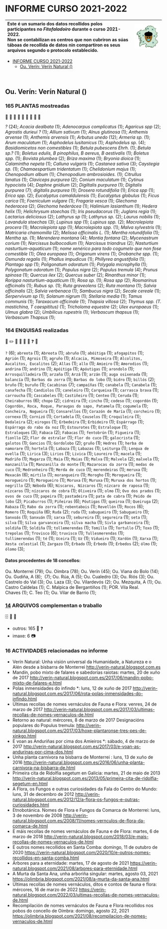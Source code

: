 <link rel="stylesheet" href="css/estilo.css">

# INFORME CURSO 2021-2022



| Este é un sumario dos datos recollidos polos participantes no _Fitofaladoiro_ durante o curso 2021-2022.   <br />Non se contabilizan os centros que non cubriron as súas táboas de recollida de datos nin compartiron os seus arquivos segundo o protocolo establecido. | <img src='img/fitofaladoiro_animado_transparente.gif'> |
| :--- | --- |


  - [INFORME CURSO 2021-2022](#informe-curso-2021-2022)
    - [Ou. Verín: Verín Natural ()](#ou-vern-vern-natural-)


<br />
<div class='divpart'>
<div class='divpartit'>

## Ou. Verín: Verín Natural ()

</div>

<div class='divpla divseccion'>

### 165 PLANTAS mostreadas
 :herb: :deciduous_tree: :evergreen_tree: :palm_tree: :seedling: :tomato: :pear: :apple: :mushroom: 

_?_&nbsp;(24); _Acacia dealbata_&nbsp;(1); _Adenocarpus complicatus_&nbsp;(1); _Agaricus spp_&nbsp;(2); _Agrostis durieui ?_&nbsp;(1); _Allium sativum_&nbsp;(1); _Alnus glutinosa_&nbsp;(1); _Anthemis arvense_&nbsp;(1); _Anthemis arvensis_&nbsp;(1); _Arbutus unedo_&nbsp;(12); _Armeria sp._&nbsp;(1); _Arum maculatum_&nbsp;(1); _Asphodelus lusitanicus_&nbsp;(1); _Asphodelus sp._&nbsp;(4); _Basidiomicetos non comestibles_&nbsp;(1); _Betula pubescens Ehrh._&nbsp;(1); _Betula sp.?_&nbsp;(1); _Boletus edulis, B pinophilus, B aereus, B aestivalis_&nbsp;(1); _Boletus spp._&nbsp;(1); _Bovista plumbea_&nbsp;(2); _Briza maxima_&nbsp;(1); _Bryonia dioica_&nbsp;(1); _Calamintha nepeta_&nbsp;(1); _Calluna vulgaris_&nbsp;(1); _Castanea sativa_&nbsp;(3); _Caystegia sp._&nbsp;(1); _Chamaespartium tridentatum_&nbsp;(1); _Chelidonium majus_&nbsp;(1); _Chenopodium album_&nbsp;(1); _Chenopodium ambrosioides._&nbsp;(1); _Citrullus lanatus_&nbsp;(1); _Claviceps purpurea_&nbsp;(2); _Conium maculatum_&nbsp;(1); _Cytinus hypocistis_&nbsp;(4); _Daphne gnidium_&nbsp;(2); _Digiltalis purpurea_&nbsp;(1); _Digitalis purpurea_&nbsp;(7); _digitalis purpurea_&nbsp;(1); _Drosera rotundifolia_&nbsp;(1); _Erica spp_&nbsp;(1); _Erica spp._&nbsp;(2); _Eucalyptus camaldulensis_&nbsp;(1); _Eucalyptus globulus_&nbsp;(1); _Ficus carica_&nbsp;(1); _Foeniculum vulgare_&nbsp;(1); _Fragaria vesca_&nbsp;(1); _Glechoma hederacea_&nbsp;(2); _Glechoma hederácea_&nbsp;(1); _Halimium lasianthum_&nbsp;(1); _Hedera helix_&nbsp;(1); _Helichrysum stoechas_&nbsp;(1); _Iris pseudacorus_&nbsp;(1); _Juglans regia_&nbsp;(1); _Lactarius deliciosus_&nbsp;(2); _Lathyrus sp_&nbsp;(1); _Lathyrus sp._&nbsp;(2); _Laurus nobilis_&nbsp;(1); _Lavandula stoechas_&nbsp;(3); _Lupinus spp_&nbsp;(1); _Lupinus spp._&nbsp;(2); _Macrolepiota procera_&nbsp;(1); _Macrolepiota spp_&nbsp;(1); _Macrolepiota spp._&nbsp;(1); _Malva sylvestris_&nbsp;(1); _Matricaria chamomilla_&nbsp;(2); _Melissa officinalis L._&nbsp;(1); _Mentha rotundifolia_&nbsp;(1); _Mentha sp._&nbsp;(1); _Merendera montana_&nbsp;(4); _Montia fontana_&nbsp;(2); _Mycenastrum corium_&nbsp;(1); _Narcissus bulbocodium_&nbsp;(1); _Narcissus triandrus_&nbsp;(2); _Nasturtium nasturtium-aquaticum_&nbsp;(1); _nome xenérico para todo cogumelo que non fose comestible_&nbsp;(1); _Olea europaea_&nbsp;(1); _Origanum virens_&nbsp;(1); _Orobanche spp._&nbsp;(1); _Osmunda regalis_&nbsp;(1); _Phallus impudicus_&nbsp;(1); _Phillyrea angustifolia_&nbsp;(1); _Plantago spp_&nbsp;(1); _Poligonatum odoratum_&nbsp;(1); _Polygala microphylla_&nbsp;(1); _Polygonatum odoratum_&nbsp;(1); _Populus nigra_&nbsp;(2); _Populus tremula_&nbsp;(4); _Prunus spinosa_&nbsp;(1); _Quercus ilex_&nbsp;(2); _Quercus suber_&nbsp;(2); _Rinanthus minor_&nbsp;(1); _Rorippa nasturtium-aquaticum_&nbsp;(1); _Rosa sp._&nbsp;(1); _Rosa spp_&nbsp;(2); _Rosmarinus officinalis_&nbsp;(1); _Rubus sp._&nbsp;(1); _Ruta graveolens_&nbsp;(2); _Ruta montana_&nbsp;(1); _Salvia officinalis_&nbsp;(2); _Salvia verbenaca_&nbsp;(1); _Sambucus nigra_&nbsp;(2); _Secale cereale_&nbsp;(1); _Serpervivum sp_&nbsp;(1); _Solanum nigrum_&nbsp;(1); _Stellaria media_&nbsp;(1); _Tamus communis_&nbsp;(1); _Taraxacum officinale_&nbsp;(1); _Thapsia villosa_&nbsp;(2); _Thymus spp. (T. mastichina, T caespititus)_&nbsp;(1); _Tricholoma equestre_&nbsp;(2); _Ulex europaeus_&nbsp;(1); _Ulmus glabra_&nbsp;(2); _Umbilicus rupestris_&nbsp;(1); _Verbascum thapsus_&nbsp;(1); _Verbascum Thapsus_&nbsp;(1); 
</div>

<div class='divenq divseccion'>

### 164 <span class='ENQ'>ENQUISAS</span> realizadas
 :notebook: :pencil2: :microphone: :older_man: :older_woman: :movie_camera: :question: :pencil: 



`?`&nbsp;(6); `abreota`&nbsp;(1); `Abreota`&nbsp;(1); `abruño`&nbsp;(1); `abóitiga`&nbsp;(1); `afogapitos`&nbsp;(1); `Agrión`&nbsp;(1); `Agrois`&nbsp;(1); `agruño`&nbsp;(1); `Alcacia, Mimoseira`&nbsp;(1); `Alcolitos, Aucalitos, Eucalitos`&nbsp;(2); `Allas`&nbsp;(1); `allo`&nbsp;(1); `Amieiro`&nbsp;(1); `Amorodios`&nbsp;(1); `andrina`&nbsp;(1); `andrino`&nbsp;(1); `Apóitiga`&nbsp;(1); `Apóutigas`&nbsp;(1); `arondolo`&nbsp;(1); `Arrosquilladeira`&nbsp;(1); `arzaña`&nbsp;(1); `Arzá`&nbsp;(1); `arzán`&nbsp;(1); `auga osixenada`&nbsp;(1); `balancía`&nbsp;(1); `Barbas da zorra`&nbsp;(1); `Barbas do lobo`&nbsp;(1); `bidro`&nbsp;(1); `billós`&nbsp;(2); `bruño`&nbsp;(1); `buruño`&nbsp;(1); `Cacabinas`&nbsp;(7); `campaíñas`&nbsp;(1); `canabela`&nbsp;(1); `Canabela`&nbsp;(1); `canafecha`&nbsp;(1); `Candiolos`&nbsp;(1); `caneleiro`&nbsp;(1); `Carqueixa`&nbsp;(1); `carrasca brava`&nbsp;(1); `carroucha`&nbsp;(1); `Cascabeles`&nbsp;(1); `Castiñeiro`&nbsp;(1); `Centeo`&nbsp;(1); `Ceruda`&nbsp;(1); `Cheiraburros`&nbsp;(6); `chopo`&nbsp;(2); `cidreira`&nbsp;(1); `cincho`&nbsp;(1); `codeso`&nbsp;(1); `cogordón`&nbsp;(1); `Cogordón, Roca, Roque, Paraugas do sapo, Patamela`&nbsp;(1); `cogumela`&nbsp;(1); `Concheira, Nogueira`&nbsp;(1); `Consarellos`&nbsp;(1); `Corazón de María`&nbsp;(1); `corcheiro`&nbsp;(1); `cornexo`&nbsp;(1); `Cornizó`&nbsp;(1); `Cortadela`&nbsp;(1); `Couselos`&nbsp;(1); `Croquileira`&nbsp;(1); `Dedaleira`&nbsp;(2); `eirogos`&nbsp;(1); `Erbedeira`&nbsp;(1); `Erbideiro`&nbsp;(1); `Espárrago`&nbsp;(1); `Espárrago do rabo da noz`&nbsp;(1); `Estourotes`&nbsp;(1); `Estraloque`&nbsp;(1); `Estraloques`&nbsp;(3); `Fabaca`&nbsp;(2); `Fabacas`&nbsp;(1); `fentobrún`&nbsp;(1); `Figueira`&nbsp;(1); `fionllo`&nbsp;(2); `Flor de estralar`&nbsp;(1); `Flor do cuco`&nbsp;(1); `galocrista`&nbsp;(1); `galotos`&nbsp;(1); `Gancios`&nbsp;(1); `Gordolobo`&nbsp;(2); `gruño`&nbsp;(1); `Hedres`&nbsp;(1); `herba de namorare`&nbsp;(1); `hortelá`&nbsp;(1); `Labaza`&nbsp;(1); `Labazas`&nbsp;(1); `Leiturga`&nbsp;(1); `Lengua de ovella`&nbsp;(1); `Lirica`&nbsp;(3); `Lirios`&nbsp;(1); `Livica`&nbsp;(1); `Loureiro`&nbsp;(1); `macela`&nbsp;(1); `Madriño`&nbsp;(1); `Magarza`&nbsp;(1); `Maia`&nbsp;(1); `Maias`&nbsp;(1); `Malva`&nbsp;(1); `Malvela`&nbsp;(2); `malvela`&nbsp;(1); `manzanilla`&nbsp;(1); `Manzanilla do monte`&nbsp;(1); `Mazarocas da zorra`&nbsp;(1); `medas de cuco`&nbsp;(1); `Medronheiro`&nbsp;(1); `Merda de cuco`&nbsp;(1); `merendeiras`&nbsp;(1); `meruxa`&nbsp;(1); `Mexacán`&nbsp;(6); `mirtilo`&nbsp;(1); `morangueiro`&nbsp;(1); `Morogho`&nbsp;(1); `Morogueira`&nbsp;(1); `morogueiro`&nbsp;(1); `Morogueiro`&nbsp;(1); `Moruxa`&nbsp;(1); `Muruxa`&nbsp;(1); `Muruxa dos hortos`&nbsp;(1); `negrillo`&nbsp;(2); `Néboda`&nbsp;(6); `Níscaros, Nízcaros`&nbsp;(1); `nízcaro de raposa`&nbsp;(1); `nízcaros`&nbsp;(1); `nízcaros de cobra`&nbsp;(1); `Oliveira`&nbsp;(1); `olmo`&nbsp;(1); `Ovo dos prados`&nbsp;(1); `ovos de cuco`&nbsp;(1); `papeira`&nbsp;(1); `pastadeira`&nbsp;(1); `pata de cabra`&nbsp;(1); `Peido de lobo`&nbsp;(2); `Picaburros`&nbsp;(1); `Piñeiras`&nbsp;(6); `Póutigas`&nbsp;(1); `queiroa`&nbsp;(1); `Queiruga`&nbsp;(2); `Rabaza`&nbsp;(1); `Rabo da zorra`&nbsp;(1); `rebentabois`&nbsp;(1); `Revellón`&nbsp;(1); `Rocos`&nbsp;(6); `Romero`&nbsp;(1); `Roquiña`&nbsp;(6); `Ruda`&nbsp;(2); `ruda`&nbsp;(1); `sabugueiro`&nbsp;(1); `Sabugueiro`&nbsp;(1); `Sanxoás`&nbsp;(1); `Sanxuán`&nbsp;(1); `sarxa`&nbsp;(1); `sebureira`&nbsp;(1); `segureira`&nbsp;(1); `seta`&nbsp;(1); `silva`&nbsp;(1); `Silva garvanceira`&nbsp;(1); `silva macha`&nbsp;(1); `Sivla garbanceira`&nbsp;(1); `soldiña`&nbsp;(1); `Soldiña`&nbsp;(1); `tollemerendas`&nbsp;(1); `Tomillo`&nbsp;(1); `Tortullo`&nbsp;(7); `Toxo`&nbsp;(1); `trepolas`&nbsp;(1); `Trovisco`&nbsp;(6); `truvisco`&nbsp;(1); `Tullesmerendas`&nbsp;(1); `tullimerendas`&nbsp;(1); `té`&nbsp;(1); `Uceira`&nbsp;(1); `Uz`&nbsp;(1); `Vidueiro`&nbsp;(1); `Xardón`&nbsp;(1); `Xarxa`&nbsp;(1); `Xesta celestial`&nbsp;(1); `Zargazo`&nbsp;(1); `Érbado`&nbsp;(1); `Érbedo`&nbsp;(1); `Érbedos`&nbsp;(2); `ólmo`&nbsp;(1); `ólomo`&nbsp;(3); 
#### Datos procedentes de 18 concellos:

Ou. Monterrei&nbsp;(79); Ou. Oímbra&nbsp;(78); Ou. Verín&nbsp;(45); Ou. Viana do Bolo&nbsp;(14); Ou. Gudiña, A&nbsp;(8); &nbsp;(7); Ou. Rúa, A&nbsp;(5); Ou. Cualedro&nbsp;(3); Ou. Riós&nbsp;(3); Ou. Castrelo do Val&nbsp;(3); Ou. Laza&nbsp;(3); Ou. Vilardevós&nbsp;(2); Ou. Mezquita, A&nbsp;(1); Ou. Castro Caldelas&nbsp;(1); C. Malpica de Bergantiños&nbsp;(1); POR. Vila Real. Chaves&nbsp;(1); C. Teo&nbsp;(1); Ou. Vilar de Barrio&nbsp;(1); 
</div>

<div class='divarq divseccion'>

### <a href='https://drive.google.com/drive/folders/'>14</a> <span class='ARQ'>ARQUIVOS</span> complementan o traballo
 :file_cabinet: :open_file_folder: :floppy_disk: 


- outros: 165 :notebook: :question: 
- imaxe: 6 :camera: 
</div>

<div class='divinf divseccion'>

### 16 <span class='INF'>ACTIVIDADES</span> relacionadas no informe
- Verín Natural: Unha visión universal da Humanidade, a Natureza e o Alén desde a bisbarra de Monterrei 
http://verin-natural.blogspot.com.es
- Mandín, pobo mixto de falares e sabedorías raiotas: martes, 20 de xuño de 2017 
http://verin-natural.blogspot.com.es/2017/06/mandin-pobo-mixto-de-falares-e.html
- Polas inmensidades do infindo *: luns, 12 de xuño de 2017 
http://verin-natural.blogspot.com.es/2017/06/rota-polas-inmensidades-do-infindo.html
- Últimas recollas de nomes vernáculos de Fauna e Flora: venres, 24 de marzo de 2017 
http://verin-natural.blogspot.com.es/2017/03/ultimas-recollas-de-nomes-vernaculos-de.html
- Retorno ao natural: mércores, 8 de marzo de 2017 
Designacións populares do Populus tremula:
http://verin-natural.blogspot.com.es/2017/03/hoxe-plantaronse-tres-pes-de-xinkgo.html
- E voan as Anduriñas por cima dos Amieiros *: sábado, 4 de marzo de 2017 
http://verin-natural.blogspot.com.es/2017/03/e-voan-as-andurinas-por-cima-dos.html
- Unha planta carnívora na bisbarra de Monterrei : luns, 13 de xuño de 2016
http://verin-natural.blogspot.com.es/2016/06/unha-planta-carnivora-na-bisbarra-de.html
- Primeira cita de Ridolfia segetum en Galicia: martes, 21 de maio de 2013 
http://verin-natural.blogspot.com.es/2013/05/primeira-cita-de-ridolfia-segetum-en.html
- A Flora, os Fungos e outras curiosidades da Fala do Centro do Mundo: luns, 31 de decembro de 2012
http://verin-natural.blogspot.com.es/2012/12/a-flora-os-fungos-e-outras-curiosidades.html
- Etnobotánica. Nomes de Flora e Fungos da Comarca de Monterrei: luns, 3 de novembro de 2008 
http://verin-natural.blogspot.com.es/2008/11/nomes-vernculos-de-flora-da-comarca-de.html
- E máis recollas de nomes vernáculos de Fauna e de Flora: martes, 6 de marzo de 2018
http://verin-natural.blogspot.com/2018/03/e-mais-recollas-de-nomes-vernaculos-de.html
- E outros nomes recollidos en Santa Comba: domingo, 11 de outubro de 2020
https://verin-natural.blogspot.com/2020/10/e-outros-nomes-recollidos-en-santa-comba.html
- Árbores para a eternidade: martes, 17 de agosto de 2021 
https://verin-natural.blogspot.com/2021/08/arbores-para-eternidade.html
- A Murta da Santa Ana, unha arboriña singular: martes, agosto 03, 2021 
https://olimbria.blogspot.com/2021/08/a-murta-da-santa-ana.html
- Últimas recollas de nomes vernáculos, ditos e contos de fauna e flora: mércores, 16 de marzo de 2022 
https://verin-natural.blogspot.com/2022/03/ultimas-recollas-de-nomes-vernaculos-de.html
- Recompilación de nomes vernáculos de Fauna e Flora recollidos nos pobos do concello de Oímbra: domingo, agosto 22, 2021 
https://olimbria.blogspot.com/2021/08/recompilacion-de-nomes-vernaculos-de.html
</div>


</div>

